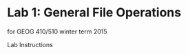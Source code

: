 Lab 1: General File Operations
==============================
for GEOG 410/510 winter term 2015

Lab Instructions

